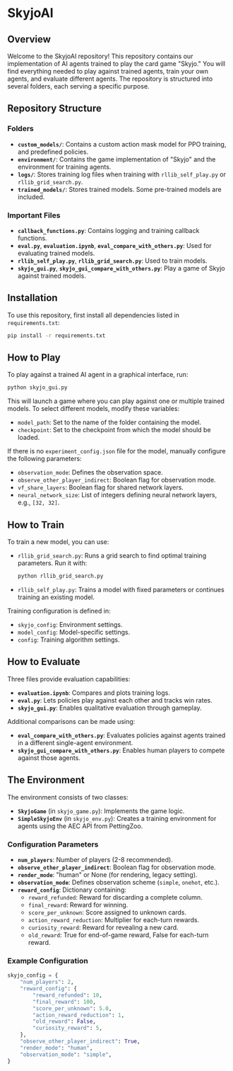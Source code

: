# SkyjoAI

## Overview
Welcome to the SkyjoAI repository! This repository contains our implementation of AI agents trained to play the card game "Skyjo." You will find everything needed to play against trained agents, train your own agents, and evaluate different agents. The repository is structured into several folders, each serving a specific purpose.

## Repository Structure
### Folders
- **`custom_models/`**: Contains a custom action mask model for PPO training, and predefined policies.
- **`environment/`**: Contains the game implementation of "Skyjo" and the environment for training agents.
- **`logs/`**: Stores training log files when training with `rllib_self_play.py` or `rllib_grid_search.py`.
- **`trained_models/`**: Stores trained models. Some pre-trained models are included.

### Important Files
- **`callback_functions.py`**: Contains logging and training callback functions.
- **`eval.py`**, **`evaluation.ipynb`**, **`eval_compare_with_others.py`**: Used for evaluating trained models.
- **`rllib_self_play.py`**, **`rllib_grid_search.py`**: Used to train models.
- **`skyjo_gui.py`**, **`skyjo_gui_compare_with_others.py`**: Play a game of Skyjo against trained models.

## Installation
To use this repository, first install all dependencies listed in `requirements.txt`:
```bash
pip install -r requirements.txt
```

## How to Play
To play against a trained AI agent in a graphical interface, run:
```bash
python skyjo_gui.py
```
This will launch a game where you can play against one or multiple trained models. To select different models, modify these variables:
- `model_path`: Set to the name of the folder containing the model.
- `checkpoint`: Set to the checkpoint from which the model should be loaded.

If there is no `experiment_config.json` file for the model, manually configure the following parameters:
- `observation_mode`: Defines the observation space.
- `observe_other_player_indirect`: Boolean flag for observation mode.
- `vf_share_layers`: Boolean flag for shared network layers.
- `neural_network_size`: List of integers defining neural network layers, e.g., `[32, 32]`.

## How to Train
To train a new model, you can use:
- `rllib_grid_search.py`: Runs a grid search to find optimal training parameters. Run it with:
  ```bash
  python rllib_grid_search.py
  ```
- `rllib_self_play.py`: Trains a model with fixed parameters or continues training an existing model.

Training configuration is defined in:
- `skyjo_config`: Environment settings.
- `model_config`: Model-specific settings.
- `config`: Training algorithm settings.

## How to Evaluate
Three files provide evaluation capabilities:
- **`evaluation.ipynb`**: Compares and plots training logs.
- **`eval.py`**: Lets policies play against each other and tracks win rates.
- **`skyjo_gui.py`**: Enables qualitative evaluation through gameplay.

Additional comparisons can be made using:
- **`eval_compare_with_others.py`**: Evaluates policies against agents trained in a different single-agent environment.
- **`skyjo_gui_compare_with_others.py`**: Enables human players to compete against those agents.

## The Environment
The environment consists of two classes:
- **`SkyjoGame`** (in `skyjo_game.py`): Implements the game logic.
- **`SimpleSkyjoEnv`** (in `skyjo_env.py`): Creates a training environment for agents using the AEC API from PettingZoo.

### Configuration Parameters
- **`num_players`**: Number of players (2-8 recommended).
- **`observe_other_player_indirect`**: Boolean flag for observation mode.
- **`render_mode`**: "human" or None (for rendering, legacy setting).
- **`observation_mode`**: Defines observation scheme (`simple`, `onehot`, etc.).
- **`reward_config`**: Dictionary containing:
  - `reward_refunded`: Reward for discarding a complete column.
  - `final_reward`: Reward for winning.
  - `score_per_unknown`: Score assigned to unknown cards.
  - `action_reward_reduction`: Multiplier for each-turn rewards.
  - `curiosity_reward`: Reward for revealing a new card.
  - `old_reward`: True for end-of-game reward, False for each-turn reward.

### Example Configuration
```python
skyjo_config = {
    "num_players": 2,
    "reward_config": {
        "reward_refunded": 10,
        "final_reward": 100,
        "score_per_unknown": 5.0,
        "action_reward_reduction": 1,
        "old_reward": False,
        "curiosity_reward": 5,
    },
    "observe_other_player_indirect": True,
    "render_mode": "human",
    "observation_mode": "simple",
}
```
